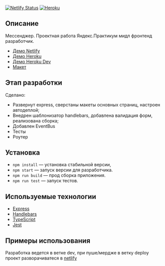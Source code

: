 [![Netlify
Status](https://api.netlify.com/api/v1/badges/9aaef7de-1e5d-4fda-bc39-faa10a68b35b/deploy-status)](https://app.netlify.com/sites/mf-messenger/deploys) [![Heroku](http://heroku-badge.herokuapp.com/?app=mf-messenger-praktikum-yandex&style=flat&svg=1)](https://mf-messenger-praktikum-yandex.herokuapp.com/)

## Описание

Мессенджер. Проектная работа Яндекс.Практикум мидл фронтенд разработчик.

- [Демо Netlify](https://mf-messenger.netlify.app/)
- [Демо Heroku](https://mf-messenger-praktikum-yandex.herokuapp.com/)
- [Демо Heroku Dev](https://mf-messenger-praktikum-ya-dev.herokuapp.com/)
- [Макет](https://www.figma.com/file/sliHo84YHIeYIr1kY1kY1i/Messenger-Praktikum?node-id=0%3A1)

## Этап разработки

Cделано:

- Развернут express, сверстаны макеты основных страниц, настроен автодеплой;
- Внедрен шаблонизатор handlebars, добавлена валидация форм, реализована сборка;
- Добавлен EventBus
- Тесты
- Роутер

## Установка

- `npm install` — установка стабильной версии,
- `npm start` — запуск версии для разработчика.
- `npm run build` — прод сборка приложения.
- `npm run test` — запуск тестов.

## **Используемые технологии**

- [Express](https://expressjs.com/ru/)
- [Handlebars](https://handlebarsjs.com/)
- [TypeScript](https://www.typescriptlang.org/)
- [Jest](https://jestjs.io/)

## **Примеры использования**

Разработка ведется в ветке dev, при пуше/мердже в ветку deploy проект разворачиватеся в [netlify](https://mf-messenger.netlify.app/)
